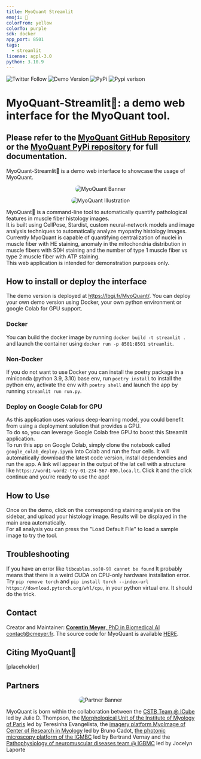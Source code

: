 ```yaml
---
title: MyoQuant Streamlit
emoji: 🔬
colorFrom: yellow
colorTo: purple
sdk: docker
app_port: 8501
tags:
  - streamlit
license: agpl-3.0
python: 3.10.9
---
```


![Twitter Follow](https://img.shields.io/twitter/follow/corentinm_py?style=social) ![Demo Version](https://img.shields.io/badge/Demo-https%3A%2F%2Flbgi.fr%2FMyoQuant%2F-9cf) ![PyPi](https://img.shields.io/badge/PyPi-https%3A%2F%2Fpypi.org%2Fproject%2Fmyoquant%2F-blueviolet) ![Pypi verison](https://img.shields.io/pypi/v/myoquant)

# MyoQuant-Streamlit🔬: a demo web interface for the MyoQuant tool.

## Please refer to the [MyoQuant GitHub Repository](https://github.com/lambda-science/MyoQuant) or the [MyoQuant PyPi repository](https://pypi.org/project/myoquant/) for full documentation.

MyoQuant-Streamlit🔬 is a demo web interface to showcase the usage of MyoQuant.

<p align="center">
  <img src="https://i.imgur.com/mzALgZL.png" alt="MyoQuant Banner" style="border-radius: 25px;" />
</p>

<p align="center">
  <img src="https://i.imgur.com/FxpFUT3.png" alt="MyoQuant Illustration" style="border-radius: 25px;" />
</p>

MyoQuant🔬 is a command-line tool to automatically quantify pathological features in muscle fiber histology images.  
It is built using CellPose, Stardist, custom neural-network models and image analysis techniques to automatically analyze myopathy histology images. Currently MyoQuant is capable of quantifying centralization of nuclei in muscle fiber with HE staining, anomaly in the mitochondria distribution in muscle fibers with SDH staining and the number of type 1 muscle fiber vs type 2 muscle fiber with ATP staining.  
This web application is intended for demonstration purposes only.

## How to install or deploy the interface

The demo version is deployed at https://lbgi.fr/MyoQuant/. You can deploy your own demo version using Docker, your own python environment or google Colab for GPU support.

### Docker

You can build the docker image by running `docker build -t streamlit .` and launch the container using `docker run -p 8501:8501 streamlit`.

### Non-Docker

If you do not want to use Docker you can install the poetry package in a miniconda (python 3.9, 3.10) base env, run `poetry install` to install the python env, activate the env with `poetry shell` and launch the app by running `streamlit run run.py`.

### Deploy on Google Colab for GPU

As this application uses various deep-learning model, you could benefit from using a deployment solution that provides a GPU.  
To do so, you can leverage Google Colab free GPU to boost this Streamlit application.  
To run this app on Google Colab, simply clone the notebook called `google_colab_deploy.ipynb` into Colab and run the four cells. It will automatically download the latest code version, install dependencies and run the app. A link will appear in the output of the lat cell with a structure like `https://word1-word2-try-01-234-567-890.loca.lt`. Click it and the click continue and you’re ready to use the app!

## How to Use

Once on the demo, click on the corresponding staining analysis on the sidebar, and upload your histology image. Results will be displayed in the main area automatically.  
For all analysis you can press the "Load Default File" to load a sample image to try the tool.

## Troubleshooting

If you have an error like `libcublas.so[0-9] cannot be found`
It probably means that there is a weird CUDA on CPU-only hardware installation error. Try `pip remove torch` and `pip install torch --index-url https://download.pytorch.org/whl/cpu`, in your python virtual env. It should do the trick.

## Contact

Creator and Maintainer: [**Corentin Meyer**, PhD in Biomedical AI](https://cmeyer.fr/) <contact@cmeyer.fr>. The source code for MyoQuant is available [HERE](https://github.com/lambda-science/MyoQuant).

## Citing MyoQuant🔬

[placeholder]

## Partners

<p align="center">
  <img src="https://i.imgur.com/m5OGthE.png" alt="Partner Banner" style="border-radius: 25px;" />
</p>

MyoQuant is born within the collaboration between the [CSTB Team @ ICube](https://cstb.icube.unistra.fr/en/index.php/Home) led by Julie D. Thompson, the [Morphological Unit of the Institute of Myology of Paris](https://www.institut-myologie.org/en/recherche-2/neuromuscular-investigation-center/morphological-unit/) led by Teresinha Evangelista, the [imagery platform MyoImage of Center of Research in Myology](https://recherche-myologie.fr/technologies/myoimage/) led by Bruno Cadot, [the photonic microscopy platform of the IGMBC](https://www.igbmc.fr/en/plateformes-technologiques/photonic-microscopy) led by Bertrand Vernay and the [Pathophysiology of neuromuscular diseases team @ IGBMC](https://www.igbmc.fr/en/igbmc/a-propos-de-ligbmc/directory/jocelyn-laporte) led by Jocelyn Laporte
